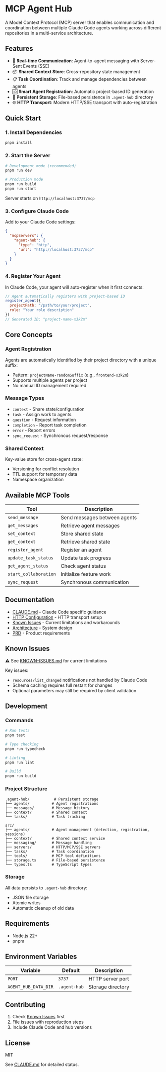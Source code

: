 # MCP Agent Hub

A Model Context Protocol (MCP) server that enables communication and coordination between multiple Claude Code agents working across different repositories in a multi-service architecture.

## Features

- 🔄 **Real-time Communication**: Agent-to-agent messaging with Server-Sent Events (SSE)
- 📦 **Shared Context Store**: Cross-repository state management
- 📋 **Task Coordination**: Track and manage dependencies between agents
- 🆔 **Smart Agent Registration**: Automatic project-based ID generation
- 💾 **Persistent Storage**: File-based persistence in `.agent-hub` directory
- 🌐 **HTTP Transport**: Modern HTTP/SSE transport with auto-registration

## Quick Start

### 1. Install Dependencies

```bash
pnpm install
```

### 2. Start the Server

```bash
# Development mode (recommended)
pnpm run dev

# Production mode
pnpm run build
pnpm run start
```

Server starts on `http://localhost:3737/mcp`

### 3. Configure Claude Code

Add to your Claude Code settings:

```json
{
  "mcpServers": {
    "agent-hub": {
      "type": "http",
      "url": "http://localhost:3737/mcp"
    }
  }
}
```

### 4. Register Your Agent

In Claude Code, your agent will auto-register when it first connects:

```javascript
// Agent automatically registers with project-based ID
register_agent({
  projectPath: "/path/to/your/project",
  role: "Your role description"
})
// Generated ID: "project-name-x3k2m"
```

## Core Concepts

### Agent Registration

Agents are automatically identified by their project directory with a unique suffix:
- Pattern: `projectName-randomSuffix` (e.g., `frontend-x3k2m`)
- Supports multiple agents per project
- No manual ID management required

### Message Types

- `context` - Share state/configuration
- `task` - Assign work to agents  
- `question` - Request information
- `completion` - Report task completion
- `error` - Report errors
- `sync_request` - Synchronous request/response

### Shared Context

Key-value store for cross-agent state:
- Versioning for conflict resolution
- TTL support for temporary data
- Namespace organization

## Available MCP Tools

| Tool | Description |
|------|-------------|
| `send_message` | Send messages between agents |
| `get_messages` | Retrieve agent messages |
| `set_context` | Store shared state |
| `get_context` | Retrieve shared state |
| `register_agent` | Register an agent |
| `update_task_status` | Update task progress |
| `get_agent_status` | Check agent status |
| `start_collaboration` | Initialize feature work |
| `sync_request` | Synchronous communication |

## Documentation

- [CLAUDE.md](./CLAUDE.md) - Claude Code specific guidance
- [HTTP Configuration](./docs/HTTP-CONFIG.md) - HTTP transport setup
- [Known Issues](./docs/KNOWN-ISSUES.md) - Current limitations and workarounds
- [Architecture](./docs/real-time-architecture.md) - System design
- [PRD](./docs/PRD.md) - Product requirements

## Known Issues

⚠️ See [KNOWN-ISSUES.md](./docs/KNOWN-ISSUES.md) for current limitations

Key issues:
- `resources/list_changed` notifications not handled by Claude Code
- Schema caching requires full restart for changes
- Optional parameters may still be required by client validation

## Development

### Commands

```bash
# Run tests
pnpm test

# Type checking
pnpm run typecheck

# Linting
pnpm run lint

# Build
pnpm run build
```

### Project Structure

```
.agent-hub/           # Persistent storage
├── agents/          # Agent registrations
├── messages/        # Message history
├── context/         # Shared context
└── tasks/           # Task tracking

src/
├── agents/          # Agent management (detection, registration, sessions)
├── context/         # Shared context service
├── messaging/       # Message handling
├── servers/         # HTTP/MCP/SSE servers
├── tasks/           # Task coordination
├── tools/           # MCP tool definitions
├── storage.ts       # File-based persistence
└── types.ts         # TypeScript types
```

### Storage

All data persists to `.agent-hub` directory:
- JSON file storage
- Atomic writes
- Automatic cleanup of old data

## Requirements

- Node.js 22+
- pnpm

## Environment Variables

| Variable | Default | Description |
|----------|---------|-------------|
| `PORT` | `3737` | HTTP server port |
| `AGENT_HUB_DATA_DIR` | `.agent-hub` | Storage directory |

## Contributing

1. Check [Known Issues](./docs/KNOWN-ISSUES.md) first
2. File issues with reproduction steps
3. Include Claude Code and hub versions

## License

MIT

See [CLAUDE.md](./CLAUDE.md#implementation-status) for detailed status.
